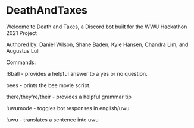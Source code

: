 # DeathAndTaxes

Welcome to Death and Taxes, a Discord bot built for the WWU Hackathon 2021 Project

Authored by:
Daniel Wilson, Shane Baden, Kyle Hansen, Chandra Lim, and Augustus Lull

Commands:

!8ball - provides a helpful answer to a yes or no question.

bees - prints the bee movie script.

there/they're/their - provides a helpful grammar tip

!uwumode - toggles bot responses in english/uwu

!uwu - translates a sentence into uwu
